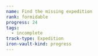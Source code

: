 ```yaml
---
name: Find the missing expedition
rank: formidable
progress: 24
tags:
  - incomplete
track-type: Expedition
iron-vault-kind: progress
---
```



```iron-vault-track
```

